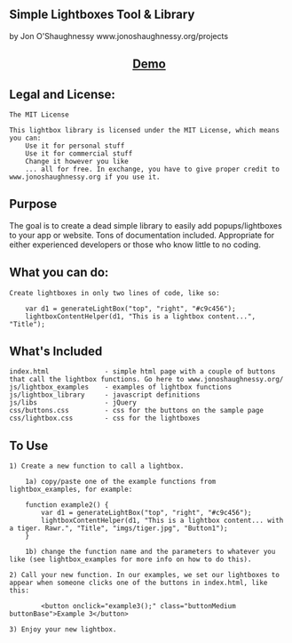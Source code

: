 <h2><b>Simple Lightboxes Tool & Library</b></h2>
by Jon O'Shaughnessy
www.jonoshaughnessy.org/projects

<center><h2><a href="http://www.jonoshaughnessy.org/projects/projects/lightboxes">Demo</a></h2></center>


<h2><b>Legal and License: </b></h2>

	The MIT License

	This lightbox library is licensed under the MIT License, which means you can:
		Use it for personal stuff
		Use it for commercial stuff
		Change it however you like
		... all for free. In exchange, you have to give proper credit to www.jonoshaughnessy.org if you use it.
	
<h2><b>Purpose</b></h2>

The goal is to create a dead simple library to easily add popups/lightboxes to your app or website. Tons of documentation included. Appropriate for either experienced developers or those who know little to no coding.
		
<h2><b>What you can do:</b></h2>

	Create lightboxes in only two lines of code, like so:
	
		var d1 = generateLightBox("top", "right", "#c9c456");
		lightboxContentHelper(d1, "This is a lightbox content...", "Title");


<h2><b>What's Included</b></h2>

	index.html 				- simple html page with a couple of buttons that call the lightbox functions. Go here to www.jonoshaughnessy.org/
	js/lightbox_examples 	- examples of lightbox functions
	js/lightbox_library		- javascript definitions
	js/libs					- jQuery
	css/buttons.css			- css for the buttons on the sample page
	css/lightbox.css		- css for the lightboxes
	

<h2><b>To Use</b></h2>

	1) Create a new function to call a lightbox.
	
		1a) copy/paste one of the example functions from lightbox_examples, for example:
		
		function example2() {
			var d1 = generateLightBox("top", "right", "#c9c456");
			lightboxContentHelper(d1, "This is a lightbox content... with a tiger. Rawr.", "Title", "imgs/tiger.jpg", "Button1");
		}

		1b) change the function name and the parameters to whatever you like (see lightbox_examples for more info on how to do this).
 
	2) Call your new function. In our examples, we set our lightboxes to appear when someone clicks one of the buttons in index.html, like this:
	
			<button onclick="example3();" class="buttonMedium buttonBase">Example 3</button>

	3) Enjoy your new lightbox. 
	
